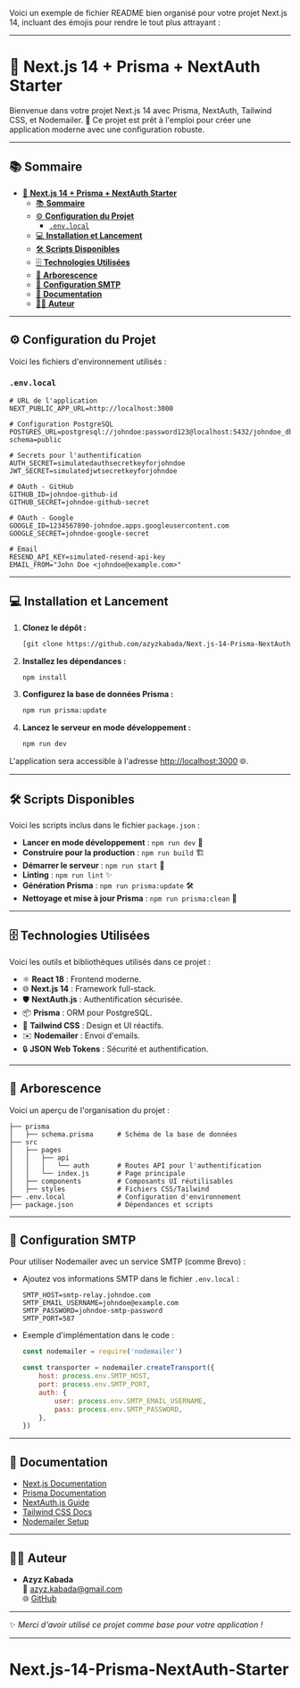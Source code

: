Voici un exemple de fichier README bien organisé pour votre projet Next.js 14, incluant des émojis pour rendre le tout plus attrayant :

---

# 🌟 **Next.js 14 + Prisma + NextAuth Starter**

Bienvenue dans votre projet Next.js 14 avec Prisma, NextAuth, Tailwind CSS, et Nodemailer. 🚀 Ce projet est prêt à l'emploi pour créer une application moderne avec une configuration robuste.

---

## 📚 **Sommaire**

- [🌟 **Next.js 14 + Prisma + NextAuth Starter**](#-nextjs-14--prisma--nextauth-starter)
  - [📚 **Sommaire**](#-sommaire)
  - [⚙️ **Configuration du Projet**](#️-configuration-du-projet)
    - [`.env.local`](#envlocal)
  - [💻 **Installation et Lancement**](#-installation-et-lancement)
  - [🛠️ **Scripts Disponibles**](#️-scripts-disponibles)
  - [🗄️ **Technologies Utilisées**](#️-technologies-utilisées)
  - [📂 **Arborescence**](#-arborescence)
  - [📧 **Configuration SMTP**](#-configuration-smtp)
  - [📖 **Documentation**](#-documentation)
  - [👨‍💻 **Auteur**](#-auteur)

---

## ⚙️ **Configuration du Projet**

Voici les fichiers d'environnement utilisés :

### `.env.local`

```env
# URL de l'application
NEXT_PUBLIC_APP_URL=http://localhost:3000

# Configuration PostgreSQL
POSTGRES_URL=postgresql://johndoe:password123@localhost:5432/johndoe_db?schema=public

# Secrets pour l'authentification
AUTH_SECRET=simulatedauthsecretkeyforjohndoe
JWT_SECRET=simulatedjwtsecretkeyforjohndoe

# OAuth - GitHub
GITHUB_ID=johndoe-github-id
GITHUB_SECRET=johndoe-github-secret

# OAuth - Google
GOOGLE_ID=1234567890-johndoe.apps.googleusercontent.com
GOOGLE_SECRET=johndoe-google-secret

# Email
RESEND_API_KEY=simulated-resend-api-key
EMAIL_FROM="John Doe <johndoe@example.com>"
```

---

## 💻 **Installation et Lancement**

1. **Clonez le dépôt :**

    ```bash
    [git clone https://github.com/azyzkabada/Next.js-14-Prisma-NextAuth-Starter.git]
    ```

2. **Installez les dépendances :**

    ```bash
    npm install
    ```

3. **Configurez la base de données Prisma :**

    ```bash
    npm run prisma:update
    ```

4. **Lancez le serveur en mode développement :**
    ```bash
    npm run dev
    ```

L'application sera accessible à l'adresse [http://localhost:3000](http://localhost:3000) 🌐.

---

## 🛠️ **Scripts Disponibles**

Voici les scripts inclus dans le fichier `package.json` :

-   **Lancer en mode développement** : `npm run dev` 🚀
-   **Construire pour la production** : `npm run build` 🏗️
-   **Démarrer le serveur** : `npm run start` 🚀
-   **Linting** : `npm run lint` ✨
-   **Génération Prisma** : `npm run prisma:update` 🛠️
-   **Nettoyage et mise à jour Prisma** : `npm run prisma:clean` 🧹

---

## 🗄️ **Technologies Utilisées**

Voici les outils et bibliothèques utilisés dans ce projet :

-   ⚛️ **React 18** : Frontend moderne.
-   🌐 **Next.js 14** : Framework full-stack.
-   🛡️ **NextAuth.js** : Authentification sécurisée.
-   📦 **Prisma** : ORM pour PostgreSQL.
-   🌈 **Tailwind CSS** : Design et UI réactifs.
-   ✉️ **Nodemailer** : Envoi d'emails.
-   🔒 **JSON Web Tokens** : Sécurité et authentification.

---

## 📂 **Arborescence**

Voici un aperçu de l'organisation du projet :

```plaintext
├── prisma
│   ├── schema.prisma      # Schéma de la base de données
├── src
│   ├── pages
│   │   ├── api
│   │   │   └── auth       # Routes API pour l'authentification
│   │   └── index.js       # Page principale
│   ├── components         # Composants UI réutilisables
│   ├── styles             # Fichiers CSS/Tailwind
├── .env.local             # Configuration d'environnement
├── package.json           # Dépendances et scripts
```

---

## 📧 **Configuration SMTP**

Pour utiliser Nodemailer avec un service SMTP (comme Brevo) :

-   Ajoutez vos informations SMTP dans le fichier `.env.local` :

    ```env
    SMTP_HOST=smtp-relay.johndoe.com
    SMTP_EMAIL_USERNAME=johndoe@example.com
    SMTP_PASSWORD=johndoe-smtp-password
    SMTP_PORT=587
    ```

-   Exemple d'implémentation dans le code :

    ```javascript
    const nodemailer = require('nodemailer')

    const transporter = nodemailer.createTransport({
        host: process.env.SMTP_HOST,
        port: process.env.SMTP_PORT,
        auth: {
            user: process.env.SMTP_EMAIL_USERNAME,
            pass: process.env.SMTP_PASSWORD,
        },
    })
    ```

---

## 📖 **Documentation**

-   [Next.js Documentation](https://nextjs.org/docs)
-   [Prisma Documentation](https://www.prisma.io/docs)
-   [NextAuth.js Guide](https://next-auth.js.org/getting-started/introduction)
-   [Tailwind CSS Docs](https://tailwindcss.com/docs)
-   [Nodemailer Setup](https://nodemailer.com/about/)

---

## 👨‍💻 **Auteur**

-   **Azyz Kabada**  
    📧 azyz.kabada@gmail.com  
    🌐 [GitHub](https://github.com/azyzkabada)

---

✨ _Merci d'avoir utilisé ce projet comme base pour votre application !_

---
# Next.js-14-Prisma-NextAuth-Starter
